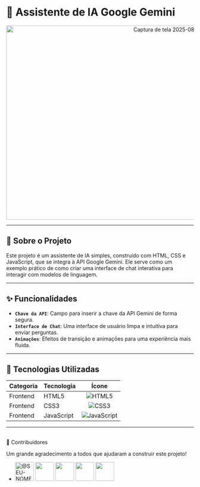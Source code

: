 # 🤖 Assistente de IA Google Gemini

<div align="center">
<img width="908" height="520" alt="Captura de tela 2025-08-09 005126" src="https://github.com/user-attachments/assets/dd14e7ac-e0db-4510-8ca5-84a34645eaa8" />

  <br>
  
 
  
</div>

---

## 📝 Sobre o Projeto

Este projeto é um assistente de IA simples, construído com HTML, CSS e JavaScript, que se integra à API Google Gemini. Ele serve como um exemplo prático de como criar uma interface de chat interativa para interagir com modelos de linguagem.

---

## ✨ Funcionalidades

- **`Chave da API`**: Campo para inserir a chave da API Gemini de forma segura.
- **`Interface de Chat`**: Uma interface de usuário limpa e intuitiva para enviar perguntas.
- **`Animações`**: Efeitos de transição e animações para uma experiência mais fluida.

---

## 🚀 Tecnologias Utilizadas

| Categoria | Tecnologia | Ícone |
| :-------- | :--------- | :----: |
| Frontend | HTML5 | ![HTML5](https://img.shields.io/badge/HTML5-E34F26?style=for-the-badge&logo=html5&logoColor=white) |
| Frontend | CSS3 | ![CSS3](https://img.shields.io/badge/CSS3-1572B6?style=for-the-badge&logo=css3&logoColor=white) |
| Frontend | JavaScript | ![JavaScript](https://img.shields.io/badge/JavaScript-F7DF1E?style=for-the-badge&logo=javascript&logoColor=black) |

---



<br>
 🤝 Contribuidores

Um grande agradecimento a todos que ajudaram a construir este projeto!
- <img src="https://github.com/AlessandraSantanna.png?size=50" width="50" height="50" alt="@SEU-NOME-DE-USUARIO">  <img src="https://github.com/GeizaCristineTI.png?size=50" width="50" height="50"> <img src="https://github.com/VanessaBaldin1.png?size=50" width="50" height="50"> <img src="https://github.com/LayanOliveira.png?size=50" width="50" height="50"> <img src="https://github.com/allanpneves.png?size=50" width="50" height="50"> 



